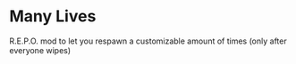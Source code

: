 # Many Lives

R.E.P.O. mod to let you respawn a customizable amount of times (only after everyone wipes)
